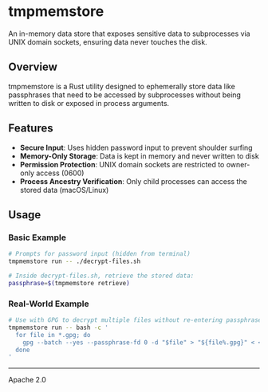 # tmpmemstore

An in-memory data store that exposes sensitive data to subprocesses via UNIX domain sockets, ensuring data never touches the disk.

## Overview

tmpmemstore is a Rust utility designed to ephemerally store data like passphrases that need to be accessed by subprocesses without being written to disk or exposed in process arguments.

## Features

- **Secure Input**: Uses hidden password input to prevent shoulder surfing
- **Memory-Only Storage**: Data is kept in memory and never written to disk
- **Permission Protection**: UNIX domain sockets are restricted to owner-only access (0600)
- **Process Ancestry Verification**: Only child processes can access the stored data (macOS/Linux)

## Usage

### Basic Example

```bash
# Prompts for password input (hidden from terminal)
tmpmemstore run -- ./decrypt-files.sh

# Inside decrypt-files.sh, retrieve the stored data:
passphrase=$(tmpmemstore retrieve)
```

### Real-World Example

```bash
# Use with GPG to decrypt multiple files without re-entering passphrase
tmpmemstore run -- bash -c '
  for file in *.gpg; do
    gpg --batch --yes --passphrase-fd 0 -d "$file" > "${file%.gpg}" < <(tmpmemstore retrieve)
  done
'
```

---

Apache 2.0
